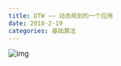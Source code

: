 ```yaml
---
title: DTW —— 动态规划的一个应用
date: 2018-2-19
categories: 基础算法
---
```






![img](http://img.blog.csdn.net/20130620200710531?watermark/2/text/aHR0cDovL2Jsb2cuY3Nkbi5uZXQvem91eHkwOQ==/font/5a6L5L2T/fontsize/400/fill/I0JBQkFCMA==/dissolve/70/gravity/Center)





